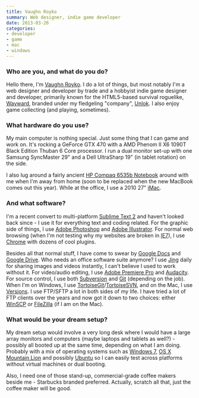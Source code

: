 ```yaml
---
title: Vaughn Royko
summary: Web designer, indie game developer
date: 2013-03-26
categories:
- developer
- game
- mac
- windows
---
```


### Who are you, and what do you do?

Hello there, I'm [Vaughn Royko](http://vaughnroyko.com/ "Vaughn's website."). I do a lot of things, but most notably I'm a web designer and developer by trade and a hobbyist indie game designer and developer, primarily known for the HTML5-based survival roguelike, [Wayward][], branded under my fledgeling "company", [Unlok](http://www.unlok.ca/ "Vaughn's gaming company website."). I also enjoy game collecting (and playing, sometimes).

### What hardware do you use?

My main computer is nothing special. Just some thing that I can game and work on. It's rocking a GeForce GTX 470 with a AMD Phenom II X6 1090T Black Edition Thuban 6 Core processor. I run a dual monitor set-up with one Samsung SyncMaster 29" and a Dell UltraSharp 19" (in tablet rotation) on the side. 

I also lug around a fairly ancient [HP Compaq 6535b Notebook][compaq-6535b] around with me when I'm away from home (soon to be replaced when the new MacBook comes out this year). While at the office, I use a 2010 27" [iMac][].

### And what software?

I'm a recent convert to multi-platform [Sublime Text 2][sublime-text] and haven't looked back since - I use it for everything text and coding related. For the graphic side of things, I use [Adobe Photoshop][photoshop] and [Adobe Illustrator][illustrator]. For normal web browsing (when I'm not testing why my websites are broken in [IE7][internet-explorer]), I use [Chrome][] with dozens of cool plugins.

Besides all that normal stuff, I have come to swear by [Google Docs][google-docs] and [Google Drive][google-drive]. Who needs an office software suite anymore? I use [Jing][] daily for sharing images and videos instantly, I can't believe I used to work without it. For video/audio editing, I use [Adobe Premiere Pro][premiere-pro] and [Audacity][]. For source control, I use both [Subversion][] and [Git][] (depending on the job). When I'm on Windows, I use [TortoiseGit][]/[TortoiseSVN][], and on the Mac, I use [Versions][]. I use FTP/SFTP a lot in both sides of my life. I have tried a lot of FTP clients over the years and now got it down to two choices: either [WinSCP][] or [FileZilla][] (if I am on the Mac).

### What would be your dream setup?

My dream setup would involve a very long desk where I would have a large array monitors and computers (maybe laptops and tablets as well?) - possibly all booted up at the same time, depending on what I am doing. Probably with a mix of operating systems such as [Windows 7][windows-7], [OS X Mountain Lion][macos] and possibly [Ubuntu][] so I can easily test across platforms without virtual machines or dual booting.

Also, I need one of those stand-up, commercial-grade coffee makers beside me - Starbucks branded preferred. Actually, scratch all that, just the coffee maker will be good.

[audacity]: https://sourceforge.net/projects/audacity/ "An open-source, cross-platform audio editor."
[chrome]: https://www.google.com/intl/en/chrome/ "A WebKit-based browser, where each tab runs in its own thread."
[compaq-6535b]: https://lapspecs.com/detail/HP-Compaq+6535b "A 14.1 inch PC laptop."
[filezilla]: https://filezilla-project.org/ "Open-source FTP software."
[git]: https://git-scm.com/ "A version control system."
[google-docs]: https://en.wikipedia.org/wiki/Google_Docs "A web-based office suite."
[google-drive]: http://web.archive.org/web/20220127131904/https://accounts.google.com/ServiceLogin?service=wise "A cloud storage service."
[illustrator]: https://www.adobe.com/products/illustrator.html "A vector graphics editor."
[imac]: https://www.apple.com/imac-24/ "An all-in-one computer."
[internet-explorer]: https://en.wikipedia.org/wiki/Internet_Explorer "A PC web browser."
[jing]: https://www.techsmith.com/screen-capture.html "An image sharing and annotation tool"
[macos]: https://en.wikipedia.org/wiki/MacOS "An operating system for Mac hardware."
[photoshop]: https://www.adobe.com/products/photoshop.html "A bitmap image editor."
[premiere-pro]: https://en.wikipedia.org/wiki/Adobe_Premiere_Pro "A video editing suite."
[sublime-text]: http://www.sublimetext.com/ "A coder's text editor."
[subversion]: http://web.archive.org/web/20200706092702/http://subversion.tigris.org/ "A version control system."
[tortoisegit]: https://tortoisegit.org "A Git client for Windows."
[tortoisesvn]: https://tortoisesvn.net/ "A Subversion client for Windows."
[ubuntu]: https://ubuntu.com/ "A Unix distribution."
[versions]: https://www.versionsapp.com/ "A Subversion client for the Mac."
[wayward]: http://www.unlok.ca/wayward/ "An HTML5 browser game."
[windows-7]: https://en.wikipedia.org/wiki/Windows_7 "An operating system."
[winscp]: https://winscp.net/eng/index.php "A free S/FTP and SCP client for Windows."
